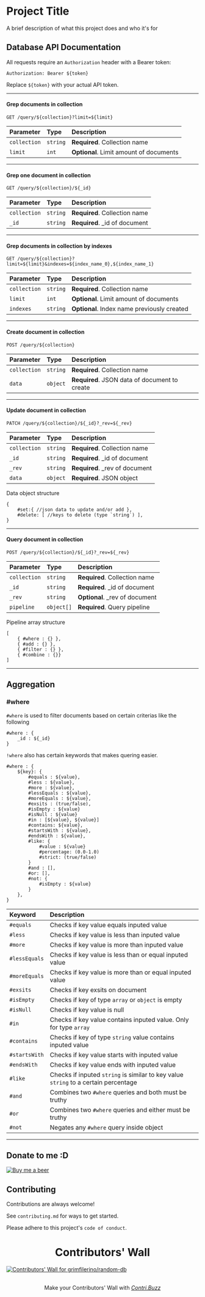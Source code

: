 # Project Title

A brief description of what this project does and who it's for


## Database API Documentation

All requests require an `Authorization` header with a Bearer token:

```
Authorization: Bearer ${token}
```

Replace `${token}` with your actual API token.

---

#### Grep documents in collection

```http
GET /query/${collection}?limit=${limit}
```

| Parameter     | Type     | Description                     |
| :------------ | :------- | :------------------------------ |
| `collection`  | `string` | **Required**. Collection name   |
| `limit`       | `int`    | **Optional**. Limit amount of documents |

---

#### Grep one document in collection

```http
GET /query/${collection}/${_id}
```

| Parameter     | Type     | Description                     |
| :------------ | :------- | :------------------------------ |
| `collection`  | `string` | **Required**. Collection name   |
| `_id`          | `string` | **Required**. _id of document    |

---

#### Grep documents in collection by indexes

```http
GET /query/${collection}?limit=${limit}&indexes=${index_name_0},${index_name_1}
```

| Parameter     | Type     | Description                     |
| :------------ | :------- | :------------------------------ |
| `collection`  | `string` | **Required**. Collection name   |
| `limit`       | `int`    | **Optional**. Limit amount of documents |
| `indexes`     | `string` | **Optional**. Index name previously created |

---

#### Create document in collection

```http
POST /query/${collection}
```

| Parameter     | Type     | Description                     |
| :------------ | :------- | :------------------------------ |
| `collection`  | `string` | **Required**. Collection name   |
| `data`        | `object` | **Required**. JSON data of document to create |

---

#### Update document in collection

```http
PATCH /query/${collection}/${_id}?_rev=${_rev}
```

| Parameter     | Type     | Description                     |
| :------------ | :------- | :------------------------------ |
| `collection`  | `string` | **Required**. Collection name   |
| `_id`         | `string` | **Required**. _id of document   |
| `_rev`        | `string` | **Required**. _rev of document  |
| `data`        | `object` | **Required**. JSON object       |


Data object structure
```
{
    #set:{ //json data to update and/or add },
    #delete: [ //keys to delete (type `string`) ],
}
```

---

#### Query document in collection

```http
POST /query/${collection}/${_id}?_rev=${_rev}
```

| Parameter     | Type     | Description                     |
| :------------ | :------- | :------------------------------ |
| `collection`  | `string` | **Required**. Collection name   |
| `_id`         | `string` | **Required**. _id of document    |
| `_rev`        | `string` | **Optional**. _rev of document    |
| `pipeline`    | `object[]` | **Required**. Query pipeline|


Pipeline array structure
```
[
    { #where : {} },
    { #add : {} },
    { #filter : {} },
    { #combine : {}}
]
```
---

## Aggregation

### \#where

`#where` is used to filter documents based on certain criterias like the following 
```
#where : {
    _id : ${_id}
}
```

`!where` also has certain keywords that makes quering easier.

```
#where : {
    ${key}: {
        #equals : ${value},
        #less : ${value},
        #more : ${value},
        #lessEquals : ${value},
        #moreEquals : ${value},
        #exsits : (true/false),
        #isEmpty : ${value}
        #isNull : ${value}
        #in : [${value}, ${value}]
        #contains: ${value},
        #startsWith : ${value},
        #endsWith : ${value},
        #like: {
            #value : ${value}
            #percentage: (0.0-1.0)
            #strict: (true/false)
        }
        #and : [],
        #or: [],
        #not: {
            #isEmpty : ${value}
        }
    },
}
```

| Keyword       | Description                     |
| :------------ | :------------------------------ |
| `#equals`     | Checks if key value equals inputed value |
| `#less`       | Checks if key value is less than inputed value |
| `#more`       | Checks if key value is more than inputed value |
| `#lessEquals` | Checks if key value is less than or equal inputed value |
| `#moreEquals` | Checks if key value is more than or equal inputed value |
| `#exsits`     | Checks if key exsits on document |
| `#isEmpty`    | Checks if key of type `array` or `object` is empty |
| `#isNull`     | Checks if key value is null |
| `#in`         | Checks if key value contains inputed value. Only for type `array` |
| `#contains`   | Checks if key of type `string` value contains inputed value |
| `#startsWith` | Checks if key value starts with inputed value |
| `#endsWith`   | Checks if key value ends with inputed value |
| `#like`       | Checks if inputed `string` is similar to key value `string` to a certain percentage |
| `#and`        | Combines two `#where` queries and both must be truthy |
| `#or`         | Combines two `#where` queries and either must be truthy |
| `#not`        | Negates any `#where` query inside object |

---

## Donate to me :D

[![Buy me a beer](https://img.shields.io/badge/buy_me_beer-grimfilerino?style=for-the-badge&logo=homebrew&logoColor=black&logoSize=200&labelColor=fa9b0e&color=fa9b0e)](https://donate.stripe.com/28obKL8sbbgy0ow8ww)

## Contributing

Contributions are always welcome!

See `contributing.md` for ways to get started.

Please adhere to this project's `code of conduct`.


<h1 align="center">Contributors' Wall</h1>

<a href="https://github.com/grimfilerino/random-db/graphs/contributors">
    <img src="https://contri.buzz/api/wall?repo=grimfilerino/random-db" alt="Contributors' Wall for grimfilerino/random-db" />
</a>

<br />
<br />
    
<p align="center">
    Make your Contributors' Wall with <a href="https://contri.buzz/"><i>Contri.Buzz</i></a>
</p>


